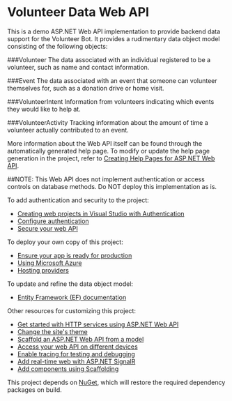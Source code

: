 # Volunteer Data Web API

This is a demo ASP.NET Web API implementation to provide backend data support for the Volunteer Bot. It provides a rudimentary data object model consisting of the following objects:

###Volunteer
    The data associated with an individual registered to be a volunteer, such as name and contact information.
    
###Event
    The data associated with an event that someone can volunteer themselves for, such as a donation drive or home visit.
    
###VolunteerIntent
    Information from volunteers indicating which events they would like to help at.
    
###VolunteerActivity
    Tracking information about the amount of time a volunteer actually contributed to an event.

More information about the Web API itself can be found through the automatically generated help page. To modify or update the help page generation in the project, refer to [Creating Help Pages for ASP.NET Web API](http://go.microsoft.com/fwlink/?LinkID=615543).

##NOTE: This Web API does not implement authentication or access controls on database methods. Do NOT deploy this implementation as is.

To add authentication and security to the project:
* [Creating web projects in Visual Studio with Authentication](http://go.microsoft.com/fwlink/?LinkID=320957)
* [Configure authentication](http://go.microsoft.com/fwlink/?LinkID=320962)
* [Secure your web API](http://go.microsoft.com/fwlink/?LinkID=615545)

To deploy your own copy of this project:
* [Ensure your app is ready for production](http://go.microsoft.com/fwlink/?LinkID=615534)
* [Using Microsoft Azure](http://go.microsoft.com/fwlink/?LinkID=615535)
* [Hosting providers](http://go.microsoft.com/fwlink/?LinkID=615536)

To update and refine the data object model:
* [Entity Framework (EF) documentation](https://msdn.microsoft.com/en-us/data/aa937723)

Other resources for customizing this project:
* [Get started with HTTP services using ASP.NET Web API](http://go.microsoft.com/fwlink/?LinkID=320959)
* [Change the site's theme](http://go.microsoft.com/fwlink/?LinkID=320960) 
* [Scaffold an ASP.NET Web API from a model](http://go.microsoft.com/fwlink/?LinkID=320963)
* [Access your web API on different devices](http://go.microsoft.com/fwlink/?LinkID=615544) 
* [Enable tracing for testing and debugging](http://go.microsoft.com/fwlink/?LinkID=615546)
* [Add real-time web with ASP.NET SignalR](http://go.microsoft.com/fwlink/?LinkID=615530)
* [Add components using Scaffolding](http://go.microsoft.com/fwlink/?LinkID=615531) 

This project depends on [NuGet](http://go.microsoft.com/fwlink/?LinkID=320961), which will restore the required dependency packages on build. 

